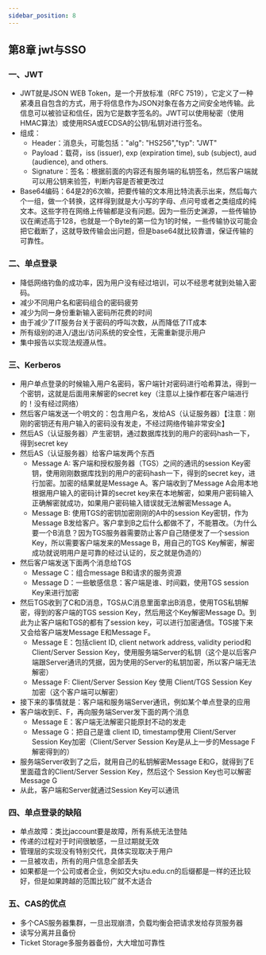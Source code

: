 ```yaml
---
sidebar_position: 8
---
```


## 第8章 jwt与SSO

### 一、JWT

- JWT就是JSON WEB Token，是一个开放标准（RFC 7519），它定义了一种紧凑且自包含的方式，用于将信息作为JSON对象在各方之间安全地传输。此信息可以被验证和信任，因为它是数字签名的。JWT可以使用秘密（使用HMAC算法）或使用RSA或ECDSA的公钥/私钥对进行签名。
- 组成：
  - Header：消息头，可能包括："alg": "HS256","typ": "JWT" 
  - Payload：载荷，iss (issuer), exp (expiration time), sub (subject), aud (audience), and others.
  - Signature：签名：根据前面的内容还有服务端的私钥签名，然后客户端就可以用公钥来验签，判断内容是否被更改过
- Base64编码：64是2的6次嘛，把要传输的文本用比特流表示出来，然后每六个一组，做一个转换，这样得到就是大小写的字母、点问号或者之类组成的纯文本。这些字符在网络上传输都是没有问题。因为一些历史渊源，一些传输协议在阐述高于128，也就是一个Byte的第一位为1的时候，一些传输协议可能会把它截断了，这就导致传输会出问题，但是base64就比较靠谱，保证传输的可靠性。

### 二、单点登录

- 降低网络钓鱼的成功率，因为用户没有经过培训，可以不经思考就到处输入密码。
- 减少不同用户名和密码组合的密码疲劳
- 减少为同一身份重新输入密码所花费的时间
- 由于减少了IT服务台关于密码的呼叫次数，从而降低了IT成本
- 所有级别的进入/退出/访问系统的安全性，无需重新提示用户
- 集中报告以实现法规遵从性。

### 三、Kerberos

- 用户单点登录的时候输入用户名密码，客户端针对密码进行哈希算法，得到一个密钥，这就是后面用来解密的secret key（注意以上操作都在客户端进行的！没有经过网络）
- 然后客户端发送一个明文的：包含用户名，发给AS（认证服务器）【注意：刚刚的密钥还有用户输入的密码没有发走，不经过网络传输非常安全】
- 然后AS（认证服务器）产生密钥，通过数据库找到的用户的密码hash一下，得到secret key
- 然后AS（认证服务器）给客户端发两个东西
  - Message A: 客户端和授权服务器（TGS）之间的通讯的session Key密钥，使用刚刚数据库找到的用户的密码hash一下，得到的secret key，进行加密。加密的结果就是Message A。客户端收到了Message A会用本地根据用户输入的密码计算的secret key来在本地解密，如果用户密码输入正确解密就成功，如果用户密码输入错误就无法解密Message A。
  - Message B:  使用TGS的密钥加密刚刚的A中的session Key密钥，作为Message B发给客户。客户拿到B之后什么都做不了，不能篡改。（为什么要一个B消息？因为TGS服务器需要防止客户自己随便发了一个session Key，所以需要客户端发来的Message B，用自己的TGS Key解密，解密成功就说明用户是可靠的经过认证的，反之就是伪造的）
- 然后客户端发送下面两个消息给TGS
  - Message C：组合message B和请求的服务资源 
  - Message D：一些敏感信息：客户端是谁、时间戳，使用TGS session Key来进行加密
- 然后TGS收到了C和D消息，TGS从C消息里面拿出B消息，使用TGS私钥解密，得到的客户端的TGS session Key，然后用这个Key解密Message D。到此为止客户端和TGS的都有了session key，可以进行加密通信。TGS接下来又会给客户端发Message E和Message F。
  - Message E：包括client ID, client network address, validity period和Client/Server Session Key，使用服务端Server的私钥（这个是以后客户端跟Server通讯的凭据，因为使用的Server的私钥加密，所以客户端无法解密）
  - Message F:  Client/Server Session Key 使用 Client/TGS Session Key加密（这个客户端可以解密）
- 接下来的事情就是：客户端和服务端Server通讯，例如某个单点登录的应用
- 客户端收到E、F，再向服务端Server发下面的两个消息
  - Message E：客户端无法解密只能原封不动的发走
  - Message G：把自己是谁 client ID, timestamp使用 Client/Server Session Key加密（Client/Server Session Key是从上一步的Message F解密得到的）
- 服务端Server收到了之后，就用自己的私钥解密Message E和G，就得到了E里面蕴含的Client/Server Session Key，然后这个 Session Key也可以解密Message G
- 从此，客户端和Server就通过Session Key可以通讯

### 四、单点登录的缺陷

- 单点故障：类比jaccount要是故障，所有系统无法登陆
- 传递的过程对于时间很敏感，一旦过期就无效
- 管理层的实现没有特别交代，具体实现取决于用户
- 一旦被攻击，所有的用户信息全部丢失
- 如果都是一个公司或者企业，例如交大sjtu.edu.cn的后缀都是一样的还比较好，但是如果跨越的范围比较广就不太适合

### 五、CAS的优点

- 多个CAS服务器集群，一旦出现崩溃，负载均衡会把请求发给存货服务器
- 读写分离并且备份
- Ticket Storage多服务器备份，大大增加可靠性
